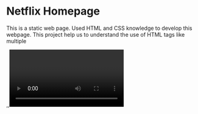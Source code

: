# Netflix Homepage

This is a static web page.
Used HTML and CSS knowledge to develop this webpage.
This project help us to understand the use of HTML tags like multiple <div>,<img>,<video>
and CSS to position all the elements and make it responsive

## Lessons Learned

Use of

- <div>
- <img>
- <video>
- aligning elements
- responsiveness
  etc.

## Tech Stack

**Client:** HTML, CSS

**Server:** No Server Side Implimentation Yet

## Hosted Project Link

https://netflix-homepage-sachins.netlify.app/

## 🚀 About Me

I'm a Aspiring Full Stack Web Developer.

## Authors

- [@sachinsubugade](https://github.com/sachinsubugade)
